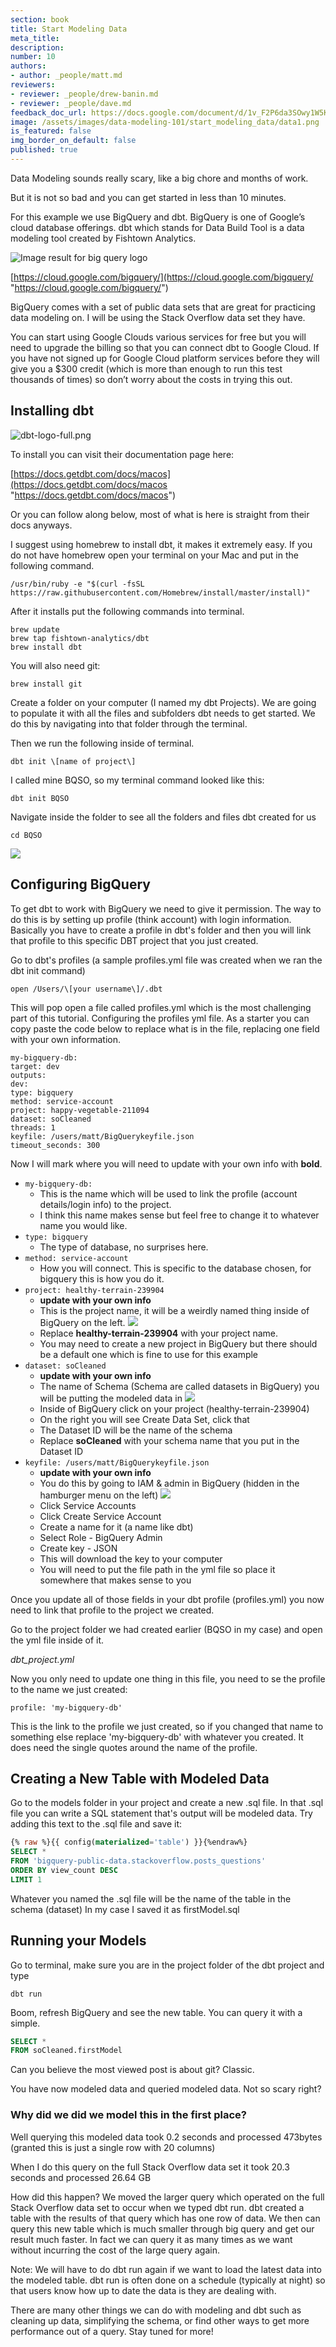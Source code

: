 ```yaml
---
section: book
title: Start Modeling Data
meta_title:
description:
number: 10
authors:
- author: _people/matt.md
reviewers:
- reviewer: _people/drew-banin.md
- reviewer: _people/dave.md
feedback_doc_url: https://docs.google.com/document/d/1v_F2P6da3SOwy1W5K13tR-unTba-vh2U-3iEQjGSUTs/edit?usp=sharing
image: /assets/images/data-modeling-101/start_modeling_data/data1.png
is_featured: false
img_border_on_default: false
published: true
---
```


Data Modeling sounds really scary, like a big chore and months of work.

But it is not so bad and you can get started in less than 10 minutes.

For this example we use BigQuery and dbt. BigQuery is one of Google’s cloud database offerings. dbt which stands for Data Build Tool is a data modeling tool created by Fishtown Analytics.

![Image result for big query logo](/assets/images/data-modeling-101/start_modeling_data/data1.png)

‍[https://cloud.google.com/bigquery/](https://cloud.google.com/bigquery/ "https://cloud.google.com/bigquery/")

BigQuery comes with a set of public data sets that are great for practicing data modeling on. I will be using the Stack Overflow data set they have.

You can start using Google Clouds various services for free but you will need to upgrade the billing so that you can connect dbt to Google Cloud. If you have not signed up for Google Cloud platform services before they will give you a $300 credit (which is more than enough to run this test thousands of times) so don’t worry about the costs in trying this out.

## Installing dbt

![dbt-logo-full.png](/assets/images/data-modeling-101/start_modeling_data/data2.png)

To install you can visit their documentation page here:

[https://docs.getdbt.com/docs/macos](https://docs.getdbt.com/docs/macos "https://docs.getdbt.com/docs/macos")

Or you can follow along below, most of what is here is straight from their docs anyways.

I suggest using homebrew to install dbt, it makes it extremely easy. If you do not have homebrew open your terminal on your Mac and put in the following command.

```code
/usr/bin/ruby -e "$(curl -fsSL https://raw.githubusercontent.com/Homebrew/install/master/install)"
```

After it installs put the following commands into terminal.

```code
brew update
brew tap fishtown-analytics/dbt
brew install dbt
```

You will also need git:

```code
brew install git
```

Create a folder on your computer (I named my dbt Projects). We are going to populate it with all the files and subfolders dbt needs to get started. We do this by navigating into that folder through the terminal.

Then we run the following inside of terminal.

```code
dbt init \[name of project\]
```

I called mine BQSO, so my terminal command looked like this:

```code
dbt init BQSO
```

Navigate inside the folder to see all the folders and files dbt created for us

```code
cd BQSO
```

![](/assets/images/data-modeling-101/start_modeling_data/data3.png)

## Configuring BigQuery

To get dbt to work with BigQuery we need to give it permission. The way to do this is by setting up profile (think account) with login information. Basically you have to create a profile in dbt's folder and then you will link that profile to this specific DBT project that you just created.

Go to dbt's profiles (a sample profiles.yml file was created when we ran the dbt init command)

```code
open /Users/\[your username\]/.dbt
```

This will pop open a file called profiles.yml which is the most challenging part of this tutorial. Configuring the profiles yml file. As a starter you can copy paste the code below to replace what is in the file, replacing one field with your own information.

```code
my-bigquery-db:
target: dev
outputs:
dev:
type: bigquery
method: service-account
project: happy-vegetable-211094
dataset: soCleaned
threads: 1
keyfile: /users/matt/BigQuerykeyfile.json
timeout_seconds: 300
```
Now I will mark where you will need to update with your own info with **bold**.


* `my-bigquery-db:`
    * This is the name which will be used to link the profile (account details/login info) to the project.
    * I think this name makes sense but feel free to change it to whatever name you would like.
* `type: bigquery`
    * The type of database, no surprises here.
* `method: service-account`
    * How you will connect. This is specific to the database chosen, for bigquery this is how you do it.
* `project: healthy-terrain-239904`
    * **update with your own info**
    * This is the project name, it will be a weirdly named thing inside of BigQuery on the left. ![](/assets/images/data-modeling-101/start_modeling_data/data4.png)
    * Replace **healthy-terrain-239904** with your project name.
    * You may need to create a new project in BigQuery but there should be a default one which is fine to use for this example
* `dataset: soCleaned`
    * **update with your own info**
    * The name of Schema (Schema are called datasets in BigQuery) you will be putting the modeled data in ![](/assets/images/data-modeling-101/start_modeling_data/data5.png)
    * Inside of BigQuery click on your project (healthy-terrain-239904)
    * On the right you will see Create Data Set, click that
    * The Dataset ID will be the name of the schema
    * Replace **soCleaned** with your schema name that you put in the Dataset ID
* `keyfile: /users/matt/BigQuerykeyfile.json`
    * **update with your own info**
    * You do this by going to IAM & admin in BigQuery (hidden in the hamburger menu on the left) ![](/assets/images/data-modeling-101/start_modeling_data/data6.png)
    * Click Service Accounts
    * Click Create Service Account
    * Create a name for it (a name like dbt)
    * Select Role - BigQuery Admin
    * Create key - JSON
    * This will download the key to your computer
    * You will need to put the file path in the yml file so place it somewhere that makes sense to you

Once you update all of those fields in your dbt profile (profiles.yml) you now need to link that profile to the project we created.

Go to the project folder we had created earlier (BQSO in my case) and open the yml file inside of it.

_dbt_project.yml_

Now you only need to update one thing in this file, you need to se the profile to the name we just created:

```code
profile: 'my-bigquery-db'
```

This is the link to the profile we just created, so if you changed that name to something else replace 'my-bigquery-db' with whatever you created. It does need the single quotes around the name of the profile.

## Creating a New Table with Modeled Data

Go to the models folder in your project and create a new .sql file. In that .sql file you can write a SQL statement that's output will be modeled data. Try adding this text to the .sql file and save it:

```sql
{% raw %}{{ config(materialized='table') }}{%endraw%}
SELECT *
FROM 'bigquery-public-data.stackoverflow.posts_questions'
ORDER BY view_count DESC
LIMIT 1
```

Whatever you named the .sql file will be the name of the table in the schema (dataset) In my case I saved it as firstModel.sql

## Running your Models

Go to terminal, make sure you are in the project folder of the dbt project and type

```code
dbt run
```
Boom, refresh BigQuery and see the new table. You can query it with a simple.

```sql
SELECT *
FROM soCleaned.firstModel
```

Can you believe the most viewed post is about git? Classic.

You have now modeled data and queried modeled data. Not so scary right?

### Why did we did we model this in the first place?

Well querying this modeled data took 0.2 seconds and processed 473bytes (granted this is just a single row with 20 columns)

When I do this query on the full Stack Overflow data set it took 20.3 seconds and processed 26.64 GB

How did this happen? We moved the larger query which operated on the full Stack Overflow data set to occur when we typed dbt run. dbt created a table with the results of that query which has one row of data. We then can query this new table which is much smaller through big query and get our result much faster. In fact we can query it as many times as we want without incurring the cost of the large query again.

Note: We will have to do dbt run again if we want to load the latest data into the modeled table. dbt run is often done on a schedule (typically at night) so that users know how up to date the data is they are dealing with.

There are many other things we can do with modeling and dbt such as cleaning up data, simplifying the schema, or find other ways to get more performance out of a query. Stay tuned for more!
